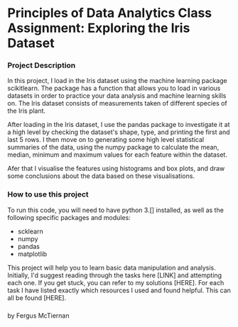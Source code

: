 # Principles of Data Analytics Class Assignment: Exploring the Iris Dataset

### Project Description

In this project, I load in the Iris dataset using the machine learning package scikitlearn. The package has a function that allows you to load in various datasets in order to practice your data analysis and machine learning skills on. The Iris dataset consists of measurements taken of different species of the Iris plant.

After loading in the Iris dataset, I use the pandas package to investigate it at a high level by checking the dataset's shape, type, and printing the first and last 5 rows. I then move on to generating some high level statistical summaries of the data, using the numpy package to calculate the mean, median, minimum and maximum values for each feature within the dataset.

Afer that I visualise the features using histograms and box plots, and draw some conclusions about the data based on these visualisations.

### How to use this project
To run this code, you will need to have python 3.[] installed, as well as the following specific packages and modules:
  - scklearn
  - numpy
  - pandas
  - matplotlib

This project will help you to learn basic data manipulation and analysis. Initially, I'd suggest reading through the tasks here [LINK] and attempting each one. If you get stuck, you can refer to my solutions [HERE]. For each task I have listed exactly which resources I used and found helpful. This can all be found [HERE].

###

by Fergus McTiernan

